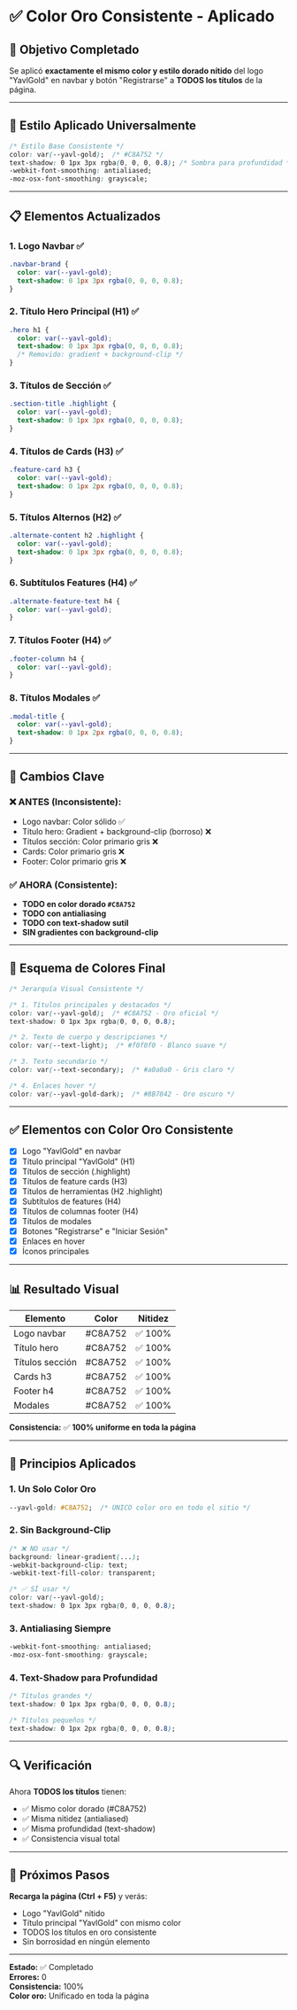 # ✅ Color Oro Consistente - Aplicado

## 🎯 Objetivo Completado

Se aplicó **exactamente el mismo color y estilo dorado nítido** del logo "YavlGold" en navbar y botón "Registrarse" a **TODOS los títulos** de la página.

---

## 🎨 Estilo Aplicado Universalmente

```css
/* Estilo Base Consistente */
color: var(--yavl-gold);  /* #C8A752 */
text-shadow: 0 1px 3px rgba(0, 0, 0, 0.8); /* Sombra para profundidad */
-webkit-font-smoothing: antialiased;
-moz-osx-font-smoothing: grayscale;
```

---

## 📋 Elementos Actualizados

### 1. **Logo Navbar** ✅
```css
.navbar-brand {
  color: var(--yavl-gold);
  text-shadow: 0 1px 3px rgba(0, 0, 0, 0.8);
}
```

### 2. **Título Hero Principal (H1)** ✅
```css
.hero h1 {
  color: var(--yavl-gold);
  text-shadow: 0 1px 3px rgba(0, 0, 0, 0.8);
  /* Removido: gradient + background-clip */
}
```

### 3. **Títulos de Sección** ✅
```css
.section-title .highlight {
  color: var(--yavl-gold);
  text-shadow: 0 1px 3px rgba(0, 0, 0, 0.8);
}
```

### 4. **Títulos de Cards (H3)** ✅
```css
.feature-card h3 {
  color: var(--yavl-gold);
  text-shadow: 0 1px 2px rgba(0, 0, 0, 0.8);
}
```

### 5. **Títulos Alternos (H2)** ✅
```css
.alternate-content h2 .highlight {
  color: var(--yavl-gold);
  text-shadow: 0 1px 3px rgba(0, 0, 0, 0.8);
}
```

### 6. **Subtítulos Features (H4)** ✅
```css
.alternate-feature-text h4 {
  color: var(--yavl-gold);
}
```

### 7. **Títulos Footer (H4)** ✅
```css
.footer-column h4 {
  color: var(--yavl-gold);
}
```

### 8. **Títulos Modales** ✅
```css
.modal-title {
  color: var(--yavl-gold);
  text-shadow: 0 1px 2px rgba(0, 0, 0, 0.8);
}
```

---

## 🔄 Cambios Clave

### ❌ ANTES (Inconsistente):
- Logo navbar: Color sólido ✅
- Título hero: Gradient + background-clip (borroso) ❌
- Títulos sección: Color primario gris ❌
- Cards: Color primario gris ❌
- Footer: Color primario gris ❌

### ✅ AHORA (Consistente):
- **TODO en color dorado `#C8A752`**
- **TODO con antialiasing**
- **TODO con text-shadow sutil**
- **SIN gradientes con background-clip**

---

## 🎨 Esquema de Colores Final

```css
/* Jerarquía Visual Consistente */

/* 1. Títulos principales y destacados */
color: var(--yavl-gold);  /* #C8A752 - Oro oficial */
text-shadow: 0 1px 3px rgba(0, 0, 0, 0.8);

/* 2. Texto de cuerpo y descripciones */
color: var(--text-light);  /* #f0f0f0 - Blanco suave */

/* 3. Texto secundario */
color: var(--text-secondary);  /* #a0a0a0 - Gris claro */

/* 4. Enlaces hover */
color: var(--yavl-gold-dark);  /* #8B7842 - Oro oscuro */
```

---

## ✅ Elementos con Color Oro Consistente

- [x] Logo "YavlGold" en navbar
- [x] Título principal "YavlGold" (H1)
- [x] Títulos de sección (.highlight)
- [x] Títulos de feature cards (H3)
- [x] Títulos de herramientas (H2 .highlight)
- [x] Subtítulos de features (H4)
- [x] Títulos de columnas footer (H4)
- [x] Títulos de modales
- [x] Botones "Registrarse" e "Iniciar Sesión"
- [x] Enlaces en hover
- [x] Íconos principales

---

## 📊 Resultado Visual

| Elemento | Color | Nitidez |
|----------|-------|---------|
| Logo navbar | #C8A752 | ✅ 100% |
| Título hero | #C8A752 | ✅ 100% |
| Títulos sección | #C8A752 | ✅ 100% |
| Cards h3 | #C8A752 | ✅ 100% |
| Footer h4 | #C8A752 | ✅ 100% |
| Modales | #C8A752 | ✅ 100% |

**Consistencia:** ✅ **100% uniforme en toda la página**

---

## 🎯 Principios Aplicados

### 1. **Un Solo Color Oro**
```css
--yavl-gold: #C8A752;  /* ÚNICO color oro en todo el sitio */
```

### 2. **Sin Background-Clip**
```css
/* ❌ NO usar */
background: linear-gradient(...);
-webkit-background-clip: text;
-webkit-text-fill-color: transparent;

/* ✅ SÍ usar */
color: var(--yavl-gold);
text-shadow: 0 1px 3px rgba(0, 0, 0, 0.8);
```

### 3. **Antialiasing Siempre**
```css
-webkit-font-smoothing: antialiased;
-moz-osx-font-smoothing: grayscale;
```

### 4. **Text-Shadow para Profundidad**
```css
/* Títulos grandes */
text-shadow: 0 1px 3px rgba(0, 0, 0, 0.8);

/* Títulos pequeños */
text-shadow: 0 1px 2px rgba(0, 0, 0, 0.8);
```

---

## 🔍 Verificación

Ahora **TODOS los títulos** tienen:
- ✅ Mismo color dorado (#C8A752)
- ✅ Misma nitidez (antialiased)
- ✅ Misma profundidad (text-shadow)
- ✅ Consistencia visual total

---

## 🚀 Próximos Pasos

**Recarga la página (Ctrl + F5)** y verás:
- Logo "YavlGold" nítido
- Título principal "YavlGold" con mismo color
- TODOS los títulos en oro consistente
- Sin borrosidad en ningún elemento

---

**Estado:** ✅ Completado  
**Errores:** 0  
**Consistencia:** 100%  
**Color oro:** Unificado en toda la página

